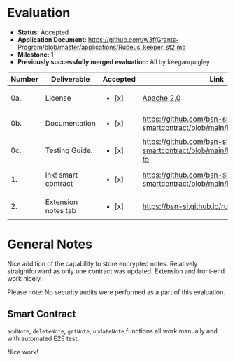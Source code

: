 # Evaluation

- **Status:** Accepted
- **Application Document:** https://github.com/w3f/Grants-Program/blob/master/applications/Rubeus_keeper_st2.md
- **Milestone:** 1
- **Previously successfully merged evaluation:** All by keeganquigley

| Number | Deliverable         | Accepted               | Link                                                                           | Notes            |
| ------ | ------------------- | ---------------------- | ------------------------------------------------------------------------------ | ---------------- |
| 0a.    | License             | <ul><li>[x] </li></ul> | [Apache 2.0](https://github.com/bsn-si/rubeus-smartcontract/blob/main/LICENSE) |                  |
| 0b.    | Documentation       | <ul><li>[x] </li></ul> | https://github.com/bsn-si/rubeus-smartcontract/blob/main/README.md             | Looks good.      |
| 0c.    | Testing Guide.      | <ul><li>[x] </li></ul> | https://github.com/bsn-si/rubeus-smartcontract/blob/main/README.md#how-to      | Looks good.      |
| 1.     | ink! smart contract | <ul><li>[x] </li></ul> | https://github.com/bsn-si/rubeus-smartcontract/blob/main/lib.rs                | See notes below. |
| 2.     | Extension notes tab | <ul><li>[x] </li></ul> | https://bsn-si.github.io/rubeus/                                               | Looks good.      |

# General Notes

Nice addition of the capability to store encrypted notes. Relatively straightforward as only one contract was updated. Extension and front-end work nicely.

Please note: No security audits were performed as a part of this evaluation.

## Smart Contract

`addNote`, `deleteNote`, `getNote`, `updateNote` functions all work manually and with automated E2E test.

Nice work!
